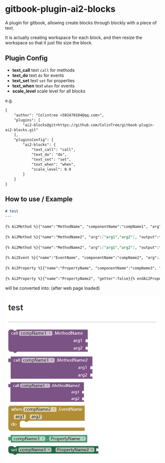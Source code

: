 # gitbook-plugin-ai2-blocks

A plugin for gitbook, allowing create blocks through blockly with a piece of text.

It is actually creating workspace for each block, and then resize the workspace so that it just fits size the block.

## Plugin Config

* **text_call** text `call` for methods
* **text_do**   text `do` for events
* **text_set**  text `set` for properties
* **text_when** text `when` for events
* **scale_level** scale level for all blocks

e.g.

```
{
    "author": "Colintree <502470184@qq.com>",
    "plugins": [
        "ai2-blocks@git+https://github.com/ColinTree/gitbook-plugin-ai2-blocks.git"
    ],
    "pluginsConfig": {
        "ai2-blocks": {
            "text_call": "call",
            "text_do": "do",
            "text_set": "set",
            "text_when": "when",
            "scale_level": 0.9
        }
    }
}
```

## How to use / Example

```markdown
# test
---

{% Ai2Method %}{"name":"MethodName", "componentName":"compName1", "arg":["arg1","arg2"]}{% endAi2Method %}

{% Ai2Method %}{"name":"MethodName2", "arg":["arg1","arg2"], "output":true}{% endAi2Method %}

{% Ai2Method %}{"name":"MethodName2", "arg":["arg1","arg2"], "output":true, "scale":0.9}{% endAi2Method %}

{% Ai2Event %}{"name":"EventName", "componentName":"compName2", "arg":["arg1","arg2"]}{% endAi2Event %}

{% Ai2Property %}{"name":"PropertyName", "componentName":"compName3", "getter":true}{% endAi2Property %}

{% Ai2Property %}{"name":"PropertyName2", "getter":false}{% endAi2Property %}
```

will be converted into: (after web page loaded)

![](example.png)
